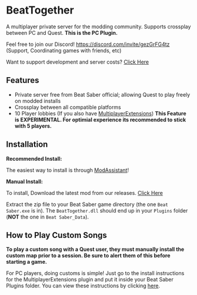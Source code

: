 # BeatTogether
A multiplayer private server for the modding community. Supports crossplay between PC and Quest. **This is the PC Plugin.**

Feel free to join our Discord! https://discord.com/invite/gezGrFG4tz (Support, Coordinating games with friends, etc) 

Want to support development and server costs? [Click Here](https://www.patreon.com/BeatTogether)

## Features
* Private server free from Beat Saber official; allowing Quest to play freely on modded installs
* Crossplay between all compatible platforms
* 10 Player lobbies (If you also have [MultiplayerExtensions](https://github.com/Zingabopp/MultiplayerExtensions#installation)) **This Feature is EXPERIMENTAL. For optimial experience its recommended to stick with 5 players.**

## Installation

**Recommended Install:**

The easiest way to install is through [ModAssistant](https://github.com/Assistant/ModAssistant)!

**Manual Install:**

To install, Download the latest mod from our releases. [Click Here](https://github.com/pythonology/BeatTogether/releases)

Extract the zip file to your Beat Saber game directory (the one `Beat Saber.exe` is in).
The `BeatTogether.dll` should end up in your `Plugins` folder (**NOT** the one in `Beat Saber_Data`).

## How to Play Custom Songs

**To play a custom song with a Quest user, they must manually install the custom map prior to a session. Be sure to alert them of this before starting a game.**

For PC players, doing customs is simple! Just go to the install instructions for the MultiplayerExtensions plugin and put it inside your Beat Saber Plugins folder. You can view these instructions by clicking [here](https://github.com/Zingabopp/MultiplayerExtensions#installation).
